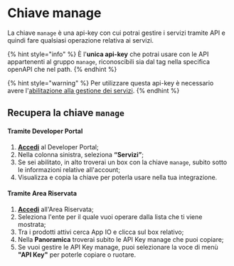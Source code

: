 # Chiave manage

La chiave `manage` è una api-key con cui potrai gestire i servizi tramite API e quindi fare qualsiasi operazione relativa ai servizi.&#x20;

{% hint style="info" %}
È l'**unica api-key** che potrai usare con le API appartenenti al gruppo `manage`, riconoscibili sia dal tag nella specifica openAPI che nel path.
{% endhint %}

{% hint style="warning" %}
Per utilizzare questa api-key è necessario avere l'[abilitazione alla gestione dei servizi](../../abilitazioni/gestione-dei-servizi.md).
{% endhint %}

## Recupera la chiave `manage`

#### Tramite Developer Portal

1. [**Accedi**](https://developer.io.italia.it/) al Developer Portal;
2. Nella colonna sinistra, seleziona **“Servizi”**;
3. Se sei abilitato, in alto troverai un box con la chiave `manage`, subito sotto le informazioni relative all'account;
4. Visualizza e copia la chiave per poterla usare nella tua integrazione.

#### Tramite Area Riservata

1. [**Accedi**](https://selfcare.pagopa.it/) all'Area Riservata;
2. Seleziona l'ente per il quale vuoi operare dalla lista che ti viene mostrata;
3. Tra i prodotti attivi cerca App IO e clicca sul box relativo;
4. Nella **Panoramica** troverai subito le API Key manage che puoi copiare;
5. Se vuoi gestire le API Key manage, puoi selezionare la voce di menù **"API Key"** per poterle copiare o ruotare.

